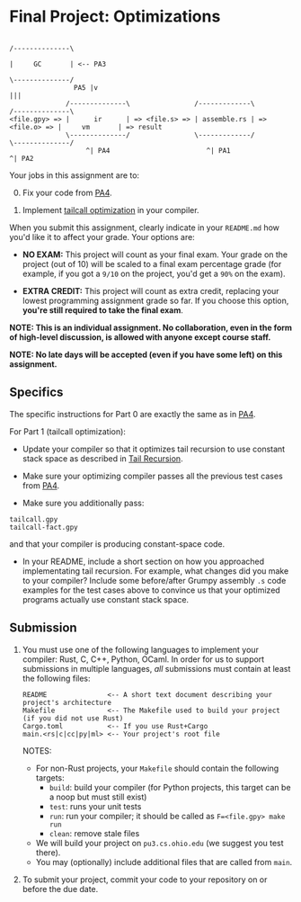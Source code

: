 # Final Project: Optimizations

```
                                                                             /--------------\
                                                                             |     GC       | <-- PA3
                                                                             \--------------/
                PA5 |v                                                             |||
              /--------------\                /-------------\                /--------------\
<file.gpy> => |      ir      | => <file.s> => | assemble.rs | => <file.o> => |     vm       | => result
              \--------------/                \-------------/                \--------------/
                   ^| PA4                        ^| PA1                             ^| PA2
```

Your jobs in this assignment are to: 

0. Fix your code from [PA4](4.md).

1. Implement [tailcall optimization](../doc/tail-recursion.md) in your compiler.

When you submit this assignment, clearly indicate in your `README.md` how you'd like it to affect your grade. Your options are: 

* **NO EXAM:** This project will count as your final exam. Your grade on the project (out of 10) will be scaled to a final exam percentage grade (for example, if you got a `9/10` on the project, you'd get a `90%` on the exam).

* **EXTRA CREDIT:** This project will count as extra credit, replacing your lowest programming assignment grade so far. If you choose this option, **you're still required to take the final exam**.

**NOTE: This is an individual assignment. No collaboration, even in the form of high-level discussion, is allowed with anyone except course staff.**

**NOTE: No late days will be accepted (even if you have some left) on this assignment.**

## Specifics

The specific instructions for Part 0 are exactly the same as in [PA4](4.md).

For Part 1 (tailcall optimization): 

* Update your compiler so that it optimizes tail recursion to use constant stack space as described in [Tail Recursion](../doc/tail-recursion.md).

* Make sure your optimizing compiler passes all the previous test cases from [PA4](4.md).

* Make sure you additionally pass: 

```
tailcall.gpy
tailcall-fact.gpy
```

and that your compiler is producing constant-space code.

* In your README, include a short section on how you approached implementating tail recursion. For example, what changes did you make to your compiler? Include some before/after Grumpy assembly `.s` code examples for the test cases above to convince us that your optimized programs actually use constant stack space.

## Submission

1. You must use one of the following languages to implement your compiler: Rust, C, C++, Python, OCaml. In order for us to support submissions in multiple languages, *all* submissions must contain at least the following files:
   
   ```
   README               <-- A short text document describing your project's architecture
   Makefile             <-- The Makefile used to build your project (if you did not use Rust)
   Cargo.toml           <-- If you use Rust+Cargo
   main.<rs|c|cc|py|ml> <-- Your project's root file
   ```
   
   NOTES:
   * For non-Rust projects, your `Makefile` should contain the following targets:
      - `build`: build your compiler (for Python projects, this target can be a noop but must still exist)
      - `test`: runs your unit tests
      - `run`: run your compiler; it should be called as `F=<file.gpy> make run`
      - `clean`: remove stale files
   * We will build your project on `pu3.cs.ohio.edu` (we suggest you test there).
   * You may (optionally) include additional files that are called from `main`.
   
 2. To submit your project, commit your code to your repository on or before the due date.
